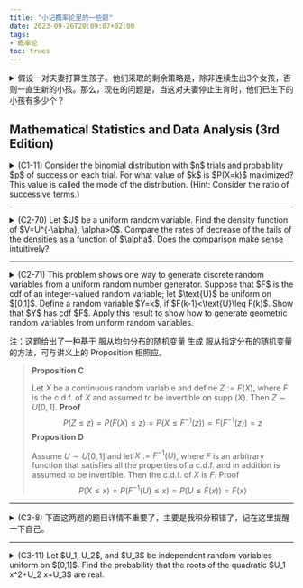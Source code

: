 ```yaml
---
title: "小记概率论里的一些题"
date: 2023-09-26T20:09:07+02:00
tags:
- 概率论
toc: trues
---
```




<details><summary>假设一对夫妻打算生孩子。他们采取的剩余策略是，除非连续生出3个女孩，否则一直生新的小孩。那么，现在的问题是，当这对夫妻停止生育时，他们已生下的小孩有多少个？</summary>

为了回答这个问题，可以直接考虑不同小孩数量的概率。假设每次生育时，生出女孩的概率为$p$，生出男孩的概率为$q :=1-p$。那么，在这题里：
* 样本空间中的样本点 $\omega_i$ 是长度为 i 的已被生下来的小孩的性别序列。例如，$w_2 = BG$ 表示一共生了两个小孩，第一个是男孩，第二个是女孩；
* 我们设定一个随机变量 $\text{X}(\omega): \Omega  \rightarrow \mathbb R$ 。这个随机变量需要输入一个样本点，即上文提到的性别序列，并输出所输入序列的长度值；
* 概率测度 $\text P(x) = \text P(\text{X}=x)$表示「这对夫妻停止生育时，他们已生下的小孩有 x 个」的概率。

不难求出以下递归形式，
$$
\begin{align}
\text P(1)&=0
\\\
\text P(2)&=0
\\\
\text P(3)&=p^3
\\\
\text P(4)&=qp^3=q\text P(3)
\\\
\text P(5)&=q^2\text P(3)+qp\text P(3)=q\text P(4)+qp\text P(3)
\\\
\text P(6)&=q\text P(5)+qp\text P(4)+qp^2\text P(3)
\\\
\cdots
\\\
\text P(n)&=q\text P(n-1)+qp\text P(n-2)+qp^2\text P(n-3)
\end{align}
$$

取$p=0.5$，可得：

```matlab
p=0.5; 
q=1-p; 
f=zeros(60,1); 
f(3)=p^3; 
for i=4:60 
    f(i)=q*f(i-1)+q*p*f(i-2)+q*p^2*f(i-3); 
end 
bar(f)
```
</details>



## Mathematical Statistics and Data Analysis (3rd Edition)


<details><summary>(C1-11) Consider the binomial distribution with $n$ trials and probability $p$ of success on each trial. For what value of $k$ is $P(X=k)$ maximized? This value is called the mode of the distribution. (Hint: Consider the ratio of successive terms.)</summary>
$$
\begin{aligned} \frac{P(X=k+1)}{P(X=k)} 
& =\frac{C^{k+1}_n p^{k+1}(1-p)^{n-k-1}}{C^{k}_n p^k(1-p)^{n-k}}\\\
&=\frac{p}{1-p} \cdot \frac{n-k}{k+1} .\end{aligned}
$$

随着k取值的增加，以上表达式中的比值会经历大于1（可能还会等于1）以及小于1的变化。我们希望找到能让上式小于1（即$\frac{p}{1-p} \cdot \frac{n-k}{k+1}<1$）的最小的k。易得：
$$
n p-k p<k-k p+1-p \Longleftrightarrow k>p \cdot(n+1)-1
$$

最后可得$k =\lfloor p \cdot(n+1)\rfloor$。
</details>

---



<details><summary>(C2-70) Let $U$ be a uniform random variable. Find the density function of $V=U^{-\alpha}, \alpha>0$. Compare the rates of decrease of the tails of the densities as a function of $\alpha$. Does the comparison make sense intuitively?</summary>
$$
f_V(x)=F_V^{\prime}(x)=\left(1-x^{-\frac{1}{\alpha}}\right)^{\prime}=-\left(-\frac{1}{\alpha}\right) \cdot x^{-\frac{1}{\alpha}-1}=\frac{1}{\alpha} \cdot x^{-\left(1+\frac{1}{\alpha}\right)}, \quad x \in[1,+\infty\rangle .
$$
</details>

---


<details><summary>
(C2-71) This problem shows one way to generate discrete random variables from a uniform random number generator. Suppose that $F$ is the cdf of an integer-valued random variable; let $\text{U}$ be uniform on $[0,1]$. Define a random variable $Y=k$, if $F(k-1)<\text{U}\leq F(k)$. Show that $Y$ has cdf $F$. Apply this result to show how to generate geometric random variables from uniform random variables.
</summary>

这题一共两问。第一问要求证明题中构造的随机变量$Y$的分布函数与目标分布的函数相等，即$F_Y=F_{服从目标分布的随机变量}$。第二问要求用第一问的结论，构造一个服从几何分布的随机变量。第一小问只需直接计算$Y$的分布函数即可得证。这里只做第二小问。

{{< figure
  src="https://s2.loli.net/2023/09/28/7I6OoC89hrTUAQW.jpg"
  class="bigger"
>}}
</details>

注：这题给出了一种基于 服从均匀分布的随机变量 生成 服从指定分布的随机变量 的方法，可与讲义上的 Proposition 相照应。
> **Proposition C**
>
> Let $X$ be a continuous random variable and define $Z:=F(X)$, where $F$ is the c.d.f. of $X$ and assumed to be invertible on supp $(X)$. Then $Z \sim U[0,1]$.
> **Proof**
$$
P(Z \leq z)=P(F(X) \leq z)=P\left(X \leq F^{-1}(z)\right)=F\left(F^{-1}(z)\right)=z
$$
> **Proposition D**
>
> Assume $U \sim U[0,1]$ and let $X:=F^{-1}(U)$, where $F$ is an arbitrary function that satisfies all the properties of a c.d.f. and in addition is assumed to be invertible.
> Then the c.d.f. of $X$ is $F$.
> Proof
$$
P(X \leq x)=P\left(F^{-1}(U) \leq x\right)=P(U \leq F(x))=F(x)
$$

---



<details><summary>(C3-8) 下面这两题的题目详情不重要了，主要是我积分积错了，记在这里提醒一下自己。</summary>
$$
\begin{aligned}
P(X+Y \leq 1)= & P(X \leq 1-Y)=\int_0^1 \int_0^{1-y} \frac{6}{7}(x+y)^2 d x d y \\
= & \left.\int_0^1\left(\frac{2}{7}(x+y)^3\right)\right|_0 ^{1-y} d y \\
& =\int_0^1-\frac{2}{7} y^3+\frac{2}{7} d y \\
& =\left.\left(-\frac{1}{14} y^4+\frac{2}{7} y\right)\right|_0 ^1 \\
& =\frac{3}{14} \approx 0.2143
\end{aligned}
$$
</details>

---


<details><summary>(C3-11) Let $U_1, U_2$, and $U_3$ be independent random variables uniform on $[0,1]$. Find the probability that the roots of the quadratic $U_1 x^2+U_2 x+U_3$ are real.</summary>


1. 计算 $X=U_1U_3$ 的分布函数
$$
\begin{aligned}
F_{U_1 \cdot U_3}(x) & =P\left(U_1 \cdot U_3 \leq x\right)=\iint_{u_1 \cdot u_3 \leq x} f_{U_1, U_3}\left(u_1, u_3\right) d u_1 d u_3 \\\
& =\iint_{u_1 \cdot u_3 \leq x} f_{U_1}\left(u_1\right) \cdot f_{U_3}\left(u_3\right) d u_1 d u_3 \\\
& =\int_0^x \int_0^1 d u_3 d u_1+\int_x^1 \int_0^{\frac{x}{u_1}} d u_3 d u_1=\int_0^x d u_1+\int_x^1 \frac{x}{u_1} d u_1 \\\
& =x+\left.x \cdot \ln u_1\right|_x ^1=x+x \cdot(0-\ln x) \\\
& =x-x \ln x .
\end{aligned}
$$


2. 使用上一部分求出的分布函数求解 $P[U_1U_3 \leq \frac {U^2_2}{4} ]$
$$
\begin{aligned}
P\left(X \leq \frac{U_2^2}{4}\right) & =\iint_{x \leq \frac{u_2^2}{4}} f_{X, U_2}\left(x, u_2\right) d x d u_2=\iint_{x \leq \frac{u_2^2}{4}} f_X(x) \cdot f_{U_2}\left(u_2\right) d x d u_2 \\\
& =\int_0^1\left(\int_0^{\frac{u_2^2}{4}}-\ln x \cdot 1 d x\right) d u_2=\int_0^1-\left.(x \cdot(\ln x-1))\right|_0 ^{\frac{u_2^2}{4}} d u_2 \\\
& =\int_0^1 \frac{u_2^2}{4} \cdot\left(1-\ln \left(\frac{u_2^2}{4}\right)\right) d u_2=\left|\begin{array}{ll}
u=\ln \left(\frac{u_2^2}{4}\right) & d v=\frac{u_2^2}{4} d u_2 \\\
d u=\frac{2}{u_2} d u_2 & v=\frac{u_2^3}{12}
\end{array}\right| \\\
& =\left.\frac{u_2^3}{12}\right|_0 ^1-\left.\frac{u_2^3}{12} \cdot \ln \left(\frac{u_2^2}{4}\right)\right|_0 ^1+\int_0^1 \frac{u_2^2}{6} d u_2=\frac{1}{12}-\frac{1}{12} \cdot \ln \left(\frac{1}{4}\right)+\left.\frac{u_2^3}{18}\right|_0 ^1 \\\
& =\frac{1}{12}+\frac{1}{12} \cdot \ln 4+\frac{1}{18} \\\
& =\frac{5+3 \cdot \ln 4}{36} .
\end{aligned}
$$

</details>